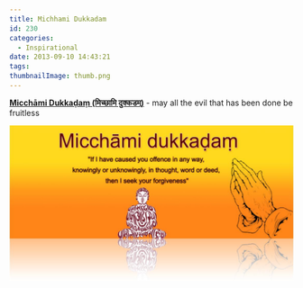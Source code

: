 ```yaml
---
title: Michhami Dukkadam
id: 230
categories:
  - Inspirational
date: 2013-09-10 14:43:21
tags:
thumbnailImage: thumb.png
---
```


**[Micchāmi Dukkaḍaṃ (मिच्छामि दुक्कडम्)](https://en.wikipedia.org/wiki/Micchami_Dukkadam)** - may all the evil that has been done be fruitless

<!--more-->

[![type-banner](michhami-dukkadam.jpg "Micchami Dukkadam")](michhami-dukkadam.jpg)
